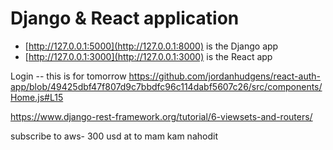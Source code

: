# Django & React application

  - [http://127.0.0.1:5000](http://127.0.0.1:8000) is the Django app
  - [http://127.0.0.1:3000](http://127.0.0.1:3000) is the React app

Login -- this is for tomorrow
  https://github.com/jordanhudgens/react-auth-app/blob/49425dbf47f807d9c7bbdfc96c114dabf5607c26/src/components/Home.js#L15

  https://www.django-rest-framework.org/tutorial/6-viewsets-and-routers/
  
  subscribe to aws- 300 usd at to mam kam nahodit



